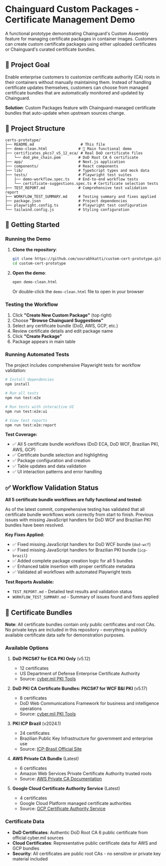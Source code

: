 # Chainguard Custom Packages - Certificate Management Demo

A functional prototype demonstrating Chainguard's Custom Assembly feature for managing certificate packages in container images. Customers can create custom certificate packages using either uploaded certificates or Chainguard's curated certificate bundles.

## 🎯 Project Goal

Enable enterprise customers to customize certificate authority (CA) roots in their containers without manually maintaining them. Instead of handling certificate updates themselves, customers can choose from managed certificate bundles that are automatically monitored and updated by Chainguard.

**Solution**: Custom Packages feature with Chainguard-managed certificate bundles that auto-update when upstream sources change.

## 📁 Project Structure

```
certs-prototype/
├── README.md                     # This file
├── demo-clean.html              # 🎯 Main functional demo
├── certificates_pkcs7_v5_12_eca/ # Real DoD certificate files
│   └── dod_pke_chain.pem        # DoD Root CA 6 certificate
├── app/                         # Next.js application
├── components/                  # React components
├── lib/                         # TypeScript types and mock data
├── tests/                       # Playwright test suites
│   ├── demo-workflow.spec.ts    # End-to-end workflow tests
│   └── certificate-suggestions.spec.ts # Certificate selection tests
├── TEST_REPORT.md               # Comprehensive test validation report
├── WORKFLOW_TEST_SUMMARY.md     # Testing summary and fixes applied
├── package.json                 # Project dependencies
├── playwright.config.ts         # Playwright test configuration
└── tailwind.config.js           # Styling configuration
```

## 🚀 Getting Started

### Running the Demo
1. **Clone the repository**:
   ```bash
   git clone https://github.com/sourabhkatti/custom-cert-prototype.git
   cd custom-cert-prototype
   ```

2. **Open the demo**:
   ```bash
   open demo-clean.html
   ```
   Or double-click the `demo-clean.html` file to open in your browser

### Testing the Workflow
1. Click **"Create New Custom Package"** (top right)
2. Choose **"Browse Chainguard Suggestions"**
3. Select any certificate bundle (DoD, AWS, GCP, etc.)
4. Review certificate details and edit package name
5. Click **"Create Package"**
6. Package appears in main table

### Running Automated Tests
The project includes comprehensive Playwright tests for workflow validation:

```bash
# Install dependencies
npm install

# Run all tests
npm run test:e2e

# Run tests with interactive UI
npm run test:e2e:ui

# View test reports
npm run test:e2e:report
```

**Test Coverage:**
- ✅ All 5 certificate bundle workflows (DoD ECA, DoD WCF, Brazilian PKI, AWS, GCP)
- ✅ Certificate bundle selection and highlighting
- ✅ Package configuration and creation
- ✅ Table updates and data validation
- ✅ UI interaction patterns and error handling

## ✅ Workflow Validation Status

**All 5 certificate bundle workflows are fully functional and tested:**

As of the latest commit, comprehensive testing has validated that all certificate bundle workflows work correctly from start to finish. Previous issues with missing JavaScript handlers for DoD WCF and Brazilian PKI bundles have been resolved.

**Key Fixes Applied:**
- ✅ Fixed missing JavaScript handlers for DoD WCF bundle (`dod-wcf`)
- ✅ Fixed missing JavaScript handlers for Brazilian PKI bundle (`icp-brazil`)
- ✅ Added complete package creation logic for all 5 bundles
- ✅ Enhanced table insertion with proper certificate metadata
- ✅ Validated all workflows with automated Playwright tests

**Test Reports Available:**
- `TEST_REPORT.md` - Detailed test results and validation status
- `WORKFLOW_TEST_SUMMARY.md` - Summary of issues found and fixes applied

## 📜 Certificate Bundles

**Note**: All certificate bundles contain only public certificates and root CAs. No private keys are included in this repository - everything is publicly available certificate data safe for demonstration purposes.

### Available Options
1. **DoD PKCS#7 for ECA PKI Only** (v5.12)
   - 12 certificates
   - US Department of Defense Enterprise Certificate Authority
   - Source: [cyber.mil PKI Tools](https://www.cyber.mil/pki-pke/tools-configuration-files/)

2. **DoD PKI CA Certificate Bundles: PKCS#7 for WCF B&I PKI** (v5.17)
   - 8 certificates
   - DoD Web Communications Framework for business and intelligence operations
   - Source: [cyber.mil PKI Tools](https://www.cyber.mil/pki-pke/tools-configuration-files/)

3. **PKI ICP Brazil** (v2024.1)
   - 24 certificates
   - Brazilian Public Key Infrastructure for government and enterprise use
   - Source: [ICP-Brasil Official Site](https://www.iti.gov.br/icp-brasil)

4. **AWS Private CA Bundle** (Latest)
   - 6 certificates
   - Amazon Web Services Private Certificate Authority trusted roots
   - Source: [AWS Private CA Documentation](https://docs.aws.amazon.com/privateca/)

5. **Google Cloud Certificate Authority Service** (Latest)
   - 4 certificates
   - Google Cloud Platform managed certificate authorities
   - Source: [GCP Certificate Authority Service](https://cloud.google.com/security/products/certificate-authority-service)

### Certificate Data
- **DoD Certificates**: Authentic DoD Root CA 6 public certificate from official cyber.mil sources
- **Cloud Certificates**: Representative public certificate data for AWS and GCP bundles
- **Security**: All certificates are public root CAs - no sensitive or private key material included
